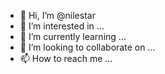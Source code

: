 - 👋 Hi, I’m @nilestar
- 👀 I’m interested in ...
- 🌱 I’m currently learning ...
- 💞️ I’m looking to collaborate on ...
- 📫 How to reach me ...

<!---
nilestar/nilestar is a ✨ special ✨ repository because its `README.md` (this file) appears on your GitHub profile.
You can click the Preview link to take a look at your changes.
--->
